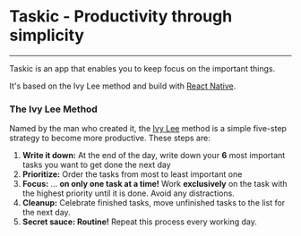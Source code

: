 # Taskic - Productivity through simplicity

---
Taskic is an app that enables you to keep focus on the important things.

It's based on the Ivy Lee method and build with [React Native](https://reactnative.dev/).

### The Ivy Lee Method
Named by the man who created it, the [Ivy Lee](https://en.wikipedia.org/wiki/Ivy_Lee) method is a simple five-step strategy to become more productive. These steps are:
1. **Write it down:** At the end of the day, write down your **6** most important tasks you want to get done the next day
1. **Prioritize:** Order the tasks from most to least important one
1. **Focus:** ... **on only one task at a time!** Work **exclusively** on the task with the highest priority until it is done. Avoid any distractions.
1. **Cleanup:** Celebrate finished tasks, move unfinished tasks to the list for the next day.
1. **Secret sauce: Routine!** Repeat this process every working day.


